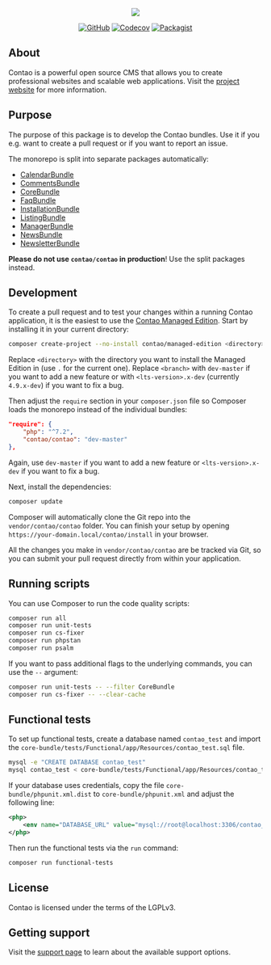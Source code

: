 <p align="center"><img src="https://contao.org/files/contao/logo/contao-logo-corporate.svg"></p>

<p align="center">
<a href="https://github.com/contao/contao/actions"><img src="https://img.shields.io/github/workflow/status/contao/contao/CI/4.9.svg" alt="GitHub"></a>
<a href="https://codecov.io/gh/contao/contao"><img src="https://img.shields.io/codecov/c/gh/contao/contao/4.9.svg" alt="Codecov"></a>
<a href="https://packagist.org/packages/contao/contao"><img src="https://img.shields.io/packagist/v/contao/contao.svg" alt="Packagist"></a>
</p>

## About

Contao is a powerful open source CMS that allows you to create professional
websites and scalable web applications. Visit the [project website][1] for more
information.

## Purpose

The purpose of this package is to develop the Contao bundles. Use it if you
e.g. want to create a pull request or if you want to report an issue.

The monorepo is split into separate packages automatically:

 * [CalendarBundle](https://github.com/contao/calendar-bundle)
 * [CommentsBundle](https://github.com/contao/comments-bundle)
 * [CoreBundle](https://github.com/contao/core-bundle)
 * [FaqBundle](https://github.com/contao/faq-bundle)
 * [InstallationBundle](https://github.com/contao/installation-bundle)
 * [ListingBundle](https://github.com/contao/listing-bundle)
 * [ManagerBundle](https://github.com/contao/manager-bundle)
 * [NewsBundle](https://github.com/contao/news-bundle)
 * [NewsletterBundle](https://github.com/contao/newsletter-bundle)

**Please do not use `contao/contao` in production**! Use the split packages
instead.

## Development

To create a pull request and to test your changes within a running Contao
application, it is the easiest to use the [Contao Managed Edition][2]. Start by
installing it in your current directory:

```bash
composer create-project --no-install contao/managed-edition <directory> <branch>
```

Replace `<directory>` with the directory you want to install the Managed
Edition in (use `.` for the current one). Replace `<branch>` with `dev-master`
if you want to add a new feature or with `<lts-version>.x-dev` (currently
`4.9.x-dev`) if you want to fix a bug.

Then adjust the `require` section in your `composer.json` file so Composer
loads the monorepo instead of the individual bundles:

```json
"require": {
    "php": "^7.2",
    "contao/contao": "dev-master"
},
```

Again, use `dev-master` if you want to add a new feature or
`<lts-version>.x-dev` if you want to fix a bug.

Next, install the dependencies:

```bash
composer update
```

Composer will automatically clone the Git repo into the `vendor/contao/contao`
folder. You can finish your setup by opening
`https://your-domain.local/contao/install` in your browser.

All the changes you make in `vendor/contao/contao` are be tracked via Git, so
you can submit your pull request directly from within your application.

## Running scripts

You can use Composer to run the code quality scripts:

```bash
composer run all
composer run unit-tests
composer run cs-fixer
composer run phpstan
composer run psalm
```

If you want to pass additional flags to the underlying commands, you can use
the `--` argument:

```bash
composer run unit-tests -- --filter CoreBundle
composer run cs-fixer -- --clear-cache
```

## Functional tests

To set up functional tests, create a database named `contao_test` and import
the `core-bundle/tests/Functional/app/Resources/contao_test.sql` file.

```bash
mysql -e "CREATE DATABASE contao_test"
mysql contao_test < core-bundle/tests/Functional/app/Resources/contao_test.sql
```

If your database uses credentials, copy the file `core-bundle/phpunit.xml.dist`
to `core-bundle/phpunit.xml` and adjust the following line:

```xml
<php>
    <env name="DATABASE_URL" value="mysql://root@localhost:3306/contao_test" />
</php>
```

Then run the functional tests via the `run` command:

```bash
composer run functional-tests
```

## License

Contao is licensed under the terms of the LGPLv3.

## Getting support

Visit the [support page][3] to learn about the available support options.

[1]: https://contao.org
[2]: https://github.com/contao/managed-edition
[3]: https://contao.org/en/support.html
